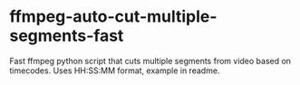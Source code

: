 # ffmpeg-auto-cut-multiple-segments-fast
Fast ffmpeg python script that cuts multiple segments from video based on timecodes. Uses HH:SS:MM format, example in readme.
